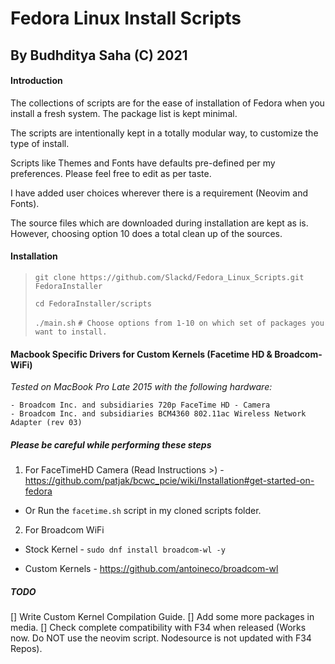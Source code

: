 # Fedora Linux Install Scripts
## By Budhditya Saha (C) 2021


#### Introduction
The collections of scripts are for the ease of installation of Fedora when you install a fresh system. The package list is kept minimal.

The scripts are intentionally kept in a totally modular way, to customize the type of install.

Scripts like Themes and Fonts have defaults pre-defined per my preferences. Please feel free to edit as per taste.

I have added user choices wherever there is a requirement (Neovim and Fonts).

The source files which are downloaded during installation are kept as is. However, choosing option 10 does a total clean up of the sources.

#### Installation

> `git clone https://github.com/Slackd/Fedora_Linux_Scripts.git FedoraInstaller`
> 
> `cd FedoraInstaller/scripts`
> 
> `./main.sh` `# Choose options from 1-10 on which set of packages you want to install.`
> 

#### Macbook Specific Drivers for Custom Kernels (Facetime HD & Broadcom-WiFi)

*Tested on MacBook Pro Late 2015 with the following hardware:*


```
- Broadcom Inc. and subsidiaries 720p FaceTime HD - Camera
- Broadcom Inc. and subsidiaries BCM4360 802.11ac Wireless Network Adapter (rev 03)
```

##### *Please be careful while performing these steps*


1) For FaceTimeHD Camera (Read Instructions >) - https://github.com/patjak/bcwc_pcie/wiki/Installation#get-started-on-fedora

- Or Run the `facetime.sh` script in my cloned scripts folder.

2) For Broadcom WiFi

- Stock Kernel - `sudo dnf install broadcom-wl -y`

- Custom Kernels - https://github.com/antoineco/broadcom-wl

##### TODO
[] Write Custom Kernel Compilation Guide.
[] Add some more packages in media.
[] Check complete compatibility with F34 when released (Works now. Do NOT use the neovim script. Nodesource is not updated with F34 Repos).
